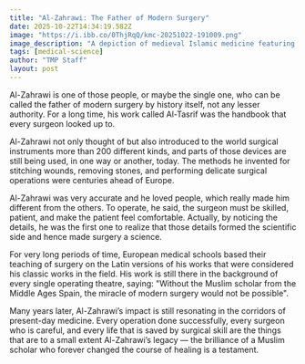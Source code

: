 ```yaml
---
title: "Al-Zahrawi: The Father of Modern Surgery"
date: 2025-10-22T14:34:19.582Z
image: "https://i.ibb.co/0ThjRqQ/kmc-20251022-191009.png"
image_description: "A depiction of medieval Islamic medicine featuring Al-Zahrawi with surgical manuscripts and illustrated medical instruments from his works."
tags: [medical-science]
author: "TMP Staff"
layout: post
---
```


Al-Zahrawi is one of those people, or maybe the single one, who can be called the father of modern surgery by history itself, not any lesser authority. For a long time, his work called Al-Tasrif was the handbook that every surgeon looked up to.

Al-Zahrawi not only thought of but also introduced to the world surgical instruments more than 200 different kinds, and parts of those devices are still being used, in one way or another, today. The methods he invented for stitching wounds, removing stones, and performing delicate surgical operations were centuries ahead of Europe.

Al-Zahrawi was very accurate and he loved people, which really made him different from the others. To operate, he said, the surgeon must be skilled, patient, and make the patient feel comfortable. Actually, by noticing the details, he was the first one to realize that those details formed the scientific side and hence made surgery a science.

For very long periods of time, European medical schools based their teaching of surgery on the Latin versions of his works that were considered his classic works in the field. His work is still there in the background of every single operating theatre, saying: "Without the Muslim scholar from the Middle Ages Spain, the miracle of modern surgery would not be possible".

Many years later, Al-Zahrawi’s impact is still resonating in the corridors of present-day medicine. Every operation done successfully, every surgeon who is careful, and every life that is saved by surgical skill are the things that are to a small extent Al-Zahrawi’s legacy — the brilliance of a Muslim scholar who forever changed the course of healing is a testament.

